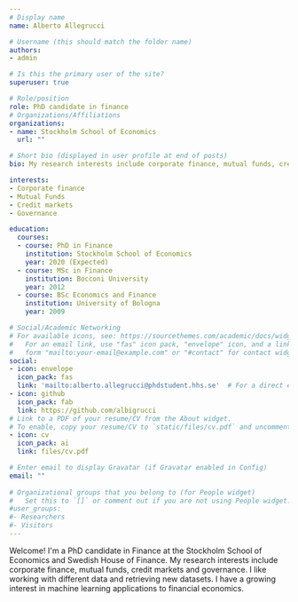 ```yaml
---
# Display name
name: Alberto Allegrucci

# Username (this should match the folder name)
authors:
- admin

# Is this the primary user of the site?
superuser: true

# Role/position
role: PhD candidate in finance
# Organizations/Affiliations
organizations:
- name: Stockholm School of Economics
  url: ""

# Short bio (displayed in user profile at end of posts)
bio: My research interests include corporate finance, mutual funds, credit markets and governance

interests:
- Corporate finance
- Mutual Funds
- Credit markets
- Governance

education:
  courses:
  - course: PhD in Finance
    institution: Stockholm School of Economics
    year: 2020 (Expected) 
  - course: MSc in Finance
    institution: Bocconi University
    year: 2012
  - course: BSc Economics and Finance
    institution: University of Bologna
    year: 2009

# Social/Academic Networking
# For available icons, see: https://sourcethemes.com/academic/docs/widgets/#icons
#   For an email link, use "fas" icon pack, "envelope" icon, and a link in the
#   form "mailto:your-email@example.com" or "#contact" for contact widget.
social:
- icon: envelope
  icon_pack: fas
  link: 'mailto:alberto.allegrucci@phdstudent.hhs.se'  # For a direct email link, use "mailto:test@example.org".
- icon: github
  icon_pack: fab
  link: https://github.com/albigrucci
# Link to a PDF of your resume/CV from the About widget.
# To enable, copy your resume/CV to `static/files/cv.pdf` and uncomment the lines below.  
- icon: cv
  icon_pack: ai
  link: files/cv.pdf

# Enter email to display Gravatar (if Gravatar enabled in Config)
email: ""
  
# Organizational groups that you belong to (for People widget)
#   Set this to `[]` or comment out if you are not using People widget.  
#user_groups:
#- Researchers
#- Visitors
---
```


Welcome! I'm a PhD candidate in Finance at the Stockholm School of Economics and Swedish House of Finance. My research interests include corporate finance, mutual funds, credit markets and governance. I like working with different data and retrieving new datasets. I have a growing interest in machine learning applications to financial economics.

 
